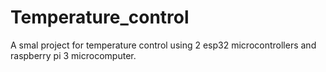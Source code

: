# Temperature_control
A smal project for temperature control using 2 esp32 microcontrollers and raspberry pi 3 microcomputer.
